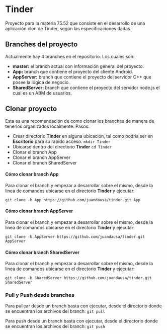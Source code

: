 # Tinder

Proyecto para la materia 75.52 que consiste en el desarrollo de una aplicación clon de Tinder, según las especificaciones dadas.


## Branches del proyecto

Actualmente hay 4 branches en el repositorio. Los cuales son:

* **master:** el branch actual con información general del proyecto.
* **App:** branch que contiene el proyecto del cliente Android.
* **AppServer:** branch que contiene el proyecto del servidor C++ que posee la lógica de negocio.
* **SharedServer:** branch que contiene el proyecto del servidor node.js el cual es un ABM de usuarios.


## Clonar proyecto

Esta es una recomendación de como clonar los branches de manera de tenerlos organizados localmente.
Pasos:

* Crear directorio **Tinder** en alguna ubicación, tal como podría ser en **Escritorio** para su rapido acceso.
`mkdir Tinder`
* Ubicarse dentro del directorio **Tinder**
`cd Tinder`
* Clonar el branch App
* Clonar el branch AppServer
* Clonar el branch SharedServer

#### Cómo clonar branch App

Para clonar el branch y empezar a desarrollar sobre el mismo, desde la linea de comandos ubicarse en el directorio **Tinder** y ejecutar:

`git clone -b App https://github.com/juandausa/tinder.git App`

#### Cómo clonar branch AppServer

Para clonar el branch y empezar a desarrollar sobre el mismo, desde la linea de comandos ubicarse en el directorio **Tinder** y ejecutar:

`git clone -b AppServer https://github.com/juandausa/tinder.git AppServer`


#### Cómo clonar branch SharedServer

Para clonar el branch y empezar a desarrollar sobre el mismo, desde la linea de comandos ubicarse en el directorio **Tinder** y ejecutar:

`git clone -b SharedServer https://github.com/juandausa/tinder.git SharedServer`


### Pull y Push desde branches

Para pullear desde un branch basta con ejecutar, desde el directorio donde se encuentran los archivos del branch:
`git pull`

Para push desde un branch basta con ejecutar, desde el directorio donde se encuentran los archivos del branch:
`git push`

